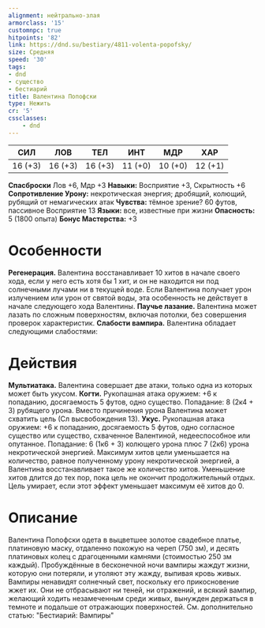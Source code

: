 ```yaml
---
alignment: нейтрально-злая
armorclass: '15'
customnpc: true
hitpoints: '82'
link: https://dnd.su/bestiary/4811-volenta-popofsky/
size: Средняя
speed: '30'
tags:
- dnd
- существо
- бестиарий
title: Валентина Попофски
type: Нежить
cr: '5'
cssclasses:
    - dnd
---
```



| СИЛ | ЛОВ | ТЕЛ | ИНТ | МДР | ХАР |
|---|---|---|---|---|---|
| 16 (+3) | 16 (+3) | 16 (+3) | 11 (+0) | 10 (+0) | 12 (+1) |
**Спасброски** Лов +6, Мдр +3
**Навыки:** Восприятие +3, Скрытность +6
**Сопротивление Урону:** некротическая энергия; дробящий, колющий, рубящий от немагических атак
**Чувства:** тёмное зрение? 60 футов, пассивное Восприятие 13
**Языки:** все, известные при жизни
**Опасность:** 5 (1800 опыта)
**Бонус Мастерства:** +3


# Особенности
**Регенерация.** Валентина восстанавливает 10 хитов в начале своего хода, если у него есть хотя бы 1 хит, и он не находится ни под солнечными лучами ни в текущей воде. Если Валентина получает урон излучением или урон от святой воды, эта особенность не действует в начале следующего хода Валентины.
**Паучье лазание.** Валентина может лазать по сложным поверхностям, включая потолки, без совершения проверок характеристик.
**Слабости вампира.** Валентина обладает следующими слабостями:


# Действия
**Мультиатака.** Валентина совершает две атаки, только одна из которых может быть укусом.
**Когти.** Рукопашная атака оружием: +6 к попаданию, досягаемость 5 футов, одно существо. Попадание: 8 (2к4 + 3) рубящего урона. Вместо причинения урона Валентина может схватить цель (Сл высвобождения 13).
**Укус.** Рукопашная атака оружием: +6 к попаданию, досягаемость 5 футов, одно согласное существо или существо, схваченное Валентиной, недееспособное или опутанное. Попадание: 6 (1к6 + 3) колющего урона плюс 7 (2к6) урона некротической энергией. Максимум хитов цели уменьшается на количество, равное полученному урону некротической энергией, а Валентина восстанавливает такое же количество хитов. Уменьшение хитов длится до тех пор, пока цель не окончит продолжительный отдых. Цель умирает, если этот эффект уменьшает максимум её хитов до 0.


# Описание
Валентина Попофски одета в выцветшее золотое свадебное платье, платиновую маску, отдаленно похожую на череп (750 зм), и десять платиновых колец с драгоценными камнями (стоимостью 250 зм каждый). Пробуждённые в бесконечной ночи вампиры жаждут жизни, которую они потеряли, и утоляют эту жажду, выпивая кровь живых. Вампиры ненавидят солнечный свет, поскольку его прикосновение жжет их. Они не отбрасывают ни теней, ни отражений, и всякий вампир, желающий ходить незамеченным среди живых, вынужден держаться в темноте и подальше от отражающих поверхностей. См. дополнительно статью: "Бестиарий: Вампиры"